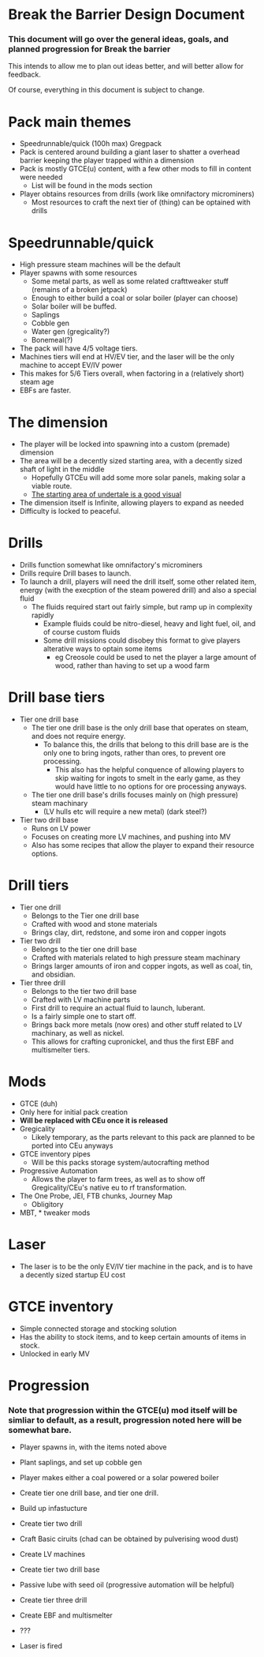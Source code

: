 # Break the Barrier Design Document 
### This document will go over the general ideas, goals, and planned progression for Break the barrier
This intends to allow me to plan out ideas better, and will better allow for feedback.

Of course, everything in this document is subject to change.

# Pack main themes 
* Speedrunnable/quick (100h max) Gregpack
* Pack is centered around building a giant laser to shatter a overhead barrier keeping the player trapped within a dimension
* Pack is mostly GTCE(u) content, with a few other mods to fill in content were needed
  * List will be found in the mods section
* Player obtains resources from drills (work like omnifactory microminers)
  * Most resources to craft the next tier of (thing) can be optained with drills


# Speedrunnable/quick
* High pressure steam machines will be the default
* Player spawns with some resources 
  * Some metal parts, as well as some related crafttweaker stuff (remains of a broken jetpack)  
   * Enough to either build a coal or solar boiler (player can choose)
   * Solar boiler will be buffed.
  * Saplings
  * Cobble gen
  * Water gen (gregicality?)
  * Bonemeal(?)
* The pack will have 4/5 voltage tiers. 
 * Machines tiers will end at HV/EV tier, and the laser will be the only machine to accept EV/IV power
 * This makes for 5/6 Tiers overall, when factoring in a (relatively short) steam age
* EBFs are faster.

# The dimension
* The player will be locked into spawning into a custom (premade) dimension
* The area will be a decently sized starting area, with a decently sized shaft of light in the middle
  * Hopefully GTCEu will add some more solar panels, making solar a viable route.
  * [The starting area of undertale is a good visual](https://user-images.githubusercontent.com/70342772/143727600-03b48a54-caf8-4857-927d-60212040e77b.png)
* The dimension itself is Infinite, allowing players to expand as needed
* Difficulty is locked to peaceful.


# Drills 
* Drills function somewhat like omnifactory's microminers
* Drills require Drill bases to launch.
* To launch a drill, players will need the drill itself, some other related item, energy (with the execption of the steam powered drill) and also a special fluid
   * The fluids required start out fairly simple, but ramp up in complexity rapidly
     * Example fluids could be nitro-diesel, heavy and light fuel, oil, and of course custom fluids
     * Some drill missions could disobey this format to give players alterative ways to optain some items
       * eg Creosole could be used to net the player a large amount of wood, rather than having to set up a wood farm


# Drill base tiers 
* Tier one drill base
     * The tier one drill base is the only drill base that operates on steam, and does not require energy.
       * To balance this, the drills that belong to this drill base are is the only one to bring ingots, rather than ores, to prevent ore processing.
         * This also has the helpful conquence of allowing players to skip waiting for ingots to smelt in the early game, as they would have little to no options for ore processing anyways.
     * The tier one drill base's  drills focuses mainly on (high pressure) steam machinary
       * (LV hulls etc will require a new metal) (dark steel?)
* Tier two drill base
   * Runs on LV power 
   * Focuses on creating more LV machines, and pushing into MV
   * Also has some recipes that allow the player to expand their resource options.

# Drill tiers 
* Tier one drill
  * Belongs to the Tier one drill base
  * Crafted with wood and stone materials
  * Brings clay, dirt, redstone, and some iron and copper ingots
* Tier two drill
  * Belongs to the tier one drill base
  * Crafted with materials related to high pressure steam machinary 
  * Brings larger amounts of iron and copper ingots, as well as coal, tin, and obsidian.
* Tier three drill
  * Belongs to the tier two drill base
  * Crafted with LV machine parts
  * First drill to require an actual fluid to launch, luberant.
   * Is a fairly simple one to start off.
  * Brings back more metals (now ores) and other stuff related to LV machinary, as well as nickel.
   * This allows for crafting cupronickel, and thus the first EBF and multismelter tiers.


# Mods
* GTCE (duh)
 * Only here for initial pack creation
  * **Will be replaced with CEu once it is released**
* Gregicality
  * Likely temporary, as the parts relevant to this pack are planned to be ported into CEu anyways
* GTCE inventory pipes 
  * Will be this packs storage system/autocrafting method
* Progressive Automation
  * Allows the player to farm trees, as well as to show off Gregicality/CEu's native eu to rf transformation.
* The One Probe, JEI, FTB chunks, Journey Map
  * Obligitory
* MBT, * tweaker mods


# Laser 
* The laser is to be the only EV/IV tier machine in the pack, and is to have a decently sized startup EU cost

# GTCE inventory 
* Simple connected storage and stocking solution
* Has the ability to stock items, and to keep certain amounts of items in stock.
* Unlocked in early MV

# Progression
### Note that progression within the GTCE(u) mod itself will be simliar to default, as a result, progression noted here will be somewhat bare.
* Player spawns in, with the items noted above
* Plant saplings, and set up cobble gen
* Player makes either a coal powered or a solar powered boiler
* Create tier one drill base, and tier one drill.
* Build up infastucture
* Create tier two drill
* Craft Basic ciruits (chad can be obtained by pulverising wood dust)
* Create LV machines 
* Create tier two drill base
* Passive lube with seed oil (progressive automation will be helpful)
* Create tier three drill 
* Create EBF and multismelter





* ???
* Laser is fired
